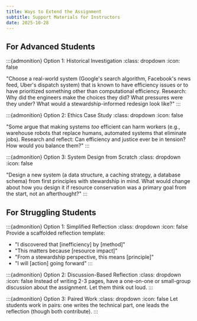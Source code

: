 ```yaml
---
title: Ways to Extend the Assignment
subtitle: Support Materials for Instructors
date: 2025-10-28
---
```


## For Advanced Students

:::{admonition} Option 1: Historical Investigation
:class: dropdown
:icon: false

"Choose a real-world system (Google's search algorithm, Facebook's news feed, Uber's dispatch system) that is known to have efficiency issues or to have prioritized something other than computational efficiency. Research: Why did the engineers make the choices they did? What pressures were they under? What would a stewardship-informed redesign look like?"
:::

:::{admonition} Option 2: Ethics Case Study
:class: dropdown
:icon: false

"Some argue that making systems *too* efficient can harm workers (e.g., warehouse robots that replace humans, automated systems that eliminate jobs). Research and reflect: Can efficiency and justice ever be in tension? How would you balance them?"
:::

:::{admonition} Option 3: System Design from Scratch
:class: dropdown
:icon: false

"Design a new system (a data structure, a caching strategy, a database schema) from first principles with stewardship in mind. What would change about how you design it if resource conservation was a primary goal from the start, not an afterthought?"
:::

## For Struggling Students

:::{admonition} Option 1: Simplified Reflection
:class: dropdown
:icon: false
Provide a scaffolded reflection template:

- "I discovered that [inefficiency] by [method]"
- "This matters because [resource impact]"
- "From a stewardship perspective, this means [principle]"
- "I will [action] going forward"
:::

:::{admonition} Option 2: Discussion-Based Reflection
:class: dropdown
:icon: false
Instead of writing 2-3 pages, have a one-on-one or small-group discussion about the assignment. Let them think out loud.
:::

:::{admonition} Option 3: Paired Work
:class: dropdown
:icon: false
Let students work in pairs: one writes the technical part, one leads the reflection (though both contribute).
:::
